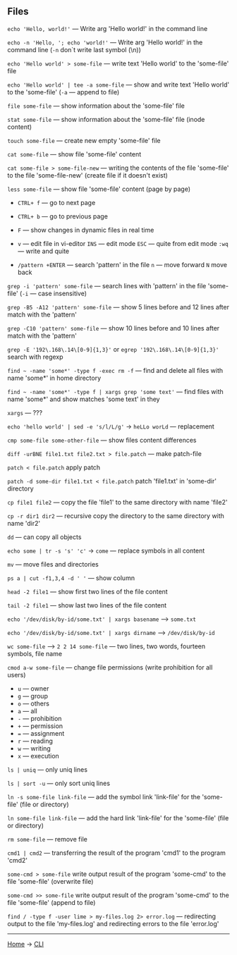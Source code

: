 ## Files

`echo 'Hello, world!'` — Write arg 'Hello world!' in the command line

`echo -n 'Hello, '; echo 'world!'` — Write arg 'Hello world!' in the command line (`-n` don`t write last symbol (\n))

`echo 'Hello world' > some-file` — write text 'Hello world' to the 'some-file' file

`echo 'Hello world' | tee -a some-file` — show and write text 'Hello world' to the 'some-file' (`-a` — append to file)

`file some-file` — show information about the 'some-file' file

`stat some-file` — show information about the 'some-file' file (inode content)

`touch some-file` — create new empty 'some-file' file

`cat some-file` — show file 'some-file' content

`cat some-file > some-file-new` — writing the contents of the file 'some-file' to the file 'some-file-new' (create file if it doesn't exist)

`less some-file` — show file 'some-file' content (page by page)

- `CTRL+ f` — go to next page

- `CTRL+ b` — go to previous page

- `F` — show changes in dynamic files in real time

- `v` — edit file in vi-editor `INS` — edit mode `ESC` — quite from edit mode `:wq` — write and quite

- `/pattern +ENTER` — search 'pattern' in the file  `n` — move forward `N` move back

`grep -i 'pattern' some-file` — search lines with 'pattern' in the file 'some-file' (`-i` — case insensitive)

`grep -B5 -A12 'pattern' some-file` — show 5 lines before and 12 lines after match with the 'pattern'

`grep -C10 'pattern' some-file` — show 10 lines before and 10 lines after match with the 'pattern'

`grep -E '192\.168\.14\[0-9]{1,3}'` or `egrep '192\.168\.14\[0-9]{1,3}'` search with regexp

`find ~ -name 'some*' -type f -exec rm -f` — find and delete all files with name 'some*' in home directory

`find ~ -name 'some*' -type f | xargs grep 'some text'` — find files with name 'some*' and show matches 'some text' in they

`xargs` — ???

`echo 'hello world' | sed -e 's/l/L/g'` -> `heLLo worLd` —  replacement

`cmp some-file some-other-file` — show files content differences

`diff -urBNE file1.txt file2.txt > file.patch` — make patch-file

`patch < file.patch` apply patch

`patch -d some-dir file1.txt < file.patch` patch 'file1.txt' in 'some-dir' directory

`cp file1 file2` — copy the file 'file1' to the same directory with name 'file2'

`cp -r dir1 dir2` — recursive copy the directory to the same directory with name 'dir2'

`dd` — can copy all objects

`echo some | tr -s 's' 'c'` -> `come` — replace symbols in all content

`mv` — move files and directories

`ps a | cut -f1,3,4 -d ' '` — show column

`head -2 file1` — show first two lines of the file content

`tail -2 file1` — show last two lines of the file content

`echo '/dev/disk/by-id/some.txt' | xargs basename` —> `some.txt`

`echo '/dev/disk/by-id/some.txt' | xargs dirname` —> `/dev/disk/by-id`

`wc some-file` —> `2 2 14 some-file` — two lines, two words, fourteen symbols, file name

`cmod a-w some-file` — change file permissions (write prohibition for all users)

- `u` — owner
- `g` — group
- `o` — others
- `a` — all
- `-` — prohibition
- `+` — permission
- `=` — assignment
- `r` — reading
- `w` — writing
- `x` — execution

`ls | uniq` — only uniq lines

`ls | sort -u` — only sort uniq lines

`ln -s some-file link-file` — add the symbol link 'link-file' for the 'some-file' (file or directory)

`ln some-file link-file` — add the hard link 'link-file' for the 'some-file' (file or directory)

`rm some-file` — remove file

`cmd1 | cmd2` — transferring the result of the program 'cmd1' to the program 'cmd2'

`some-cmd > some-file` write output result of the program 'some-cmd' to the file 'some-file' (overwrite file)

`some-cmd >> some-file` write output result of the program 'some-cmd' to the file 'some-file' (append to file)

`find / -type f -user lime > my-files.log 2> error.log` — redirecting output to the file 'my-files.log' and redirecting errors to the file 'error.log'




---

[Home](../README.md) -> [CLI](cli.md)

